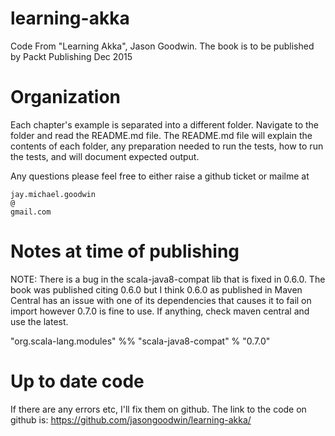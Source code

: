 # learning-akka

Code From "Learning Akka", Jason Goodwin. 
The book is to be published by Packt Publishing Dec 2015

# Organization
Each chapter's example is separated into a different folder. Navigate to the folder and read the README.md file. 
The README.md file will explain the contents of each folder, any preparation needed to run the tests, how to run the tests, and will document expected output.

Any questions please feel free to either raise a github ticket or mailme at 

    jay.michael.goodwin 
    @ 
    gmail.com
    
# Notes at time of publishing 
NOTE: There is a bug in the scala-java8-compat lib that is fixed in 0.6.0. The book was published citing 0.6.0 but I think 0.6.0 as published in Maven Central has an issue with one of its dependencies that causes it to fail on import however 0.7.0 is fine to use. If anything, check maven central and use the latest.

"org.scala-lang.modules" %% "scala-java8-compat" % "0.7.0"

# Up to date code

If there are any errors etc, I'll fix them on github.
The link to the code on github is: https://github.com/jasongoodwin/learning-akka/


